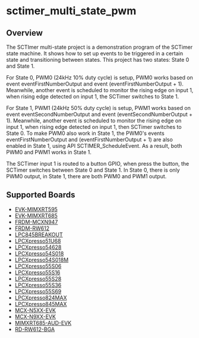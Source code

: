 # sctimer_multi_state_pwm

## Overview
The SCTImer multi-state project is a demonstration program of the SCTimer state machine. It shows how to set up events to be triggered in a certain state
and transitioning between states.
This project has two states: State 0 and State 1.

For State 0, PWM0 (24kHz 10% duty cycle) is setup, PWM0 works based on event eventFirstNumberOutput
and event (eventFirstNumberOutput + 1). Meanwhile, another event is scheduled to monitor the rising edge on input 1,
when rising edge detected on input 1, the SCTimer switches to State 1.

For State 1, PWM1 (24kHz 50% duty cycle) is setup, PWM1 works based on event eventSecondNumberOutput
and event (eventSecondNumberOutput + 1). Meanwhile, another event is scheduled to monitor the rising edge on input 1,
when rising edge detected on input 1, then SCTimer switches to State 0. To make PWM0 also work in State 1, the PWM0's
events eventFirstNumberOutput and (eventFirstNumberOutput + 1) are also enabled in State 1, using API
SCTIMER_ScheduleEvent. As a result, both PWM0 and PWM1 works in State 1.

The SCTimer input 1 is routed to a button GPIO, when press the button, the SCTimer switches between State 0 and State 1.
In State 0, there is only PWM0 output, in State 1, there are both PWM0 and PWM1 output.

## Supported Boards
- [EVK-MIMXRT595](../../../_boards/evkmimxrt595/driver_examples/sctimer/multi_state_pwm/example_board_readme.md)
- [EVK-MIMXRT685](../../../_boards/evkmimxrt685/driver_examples/sctimer/multi_state_pwm/example_board_readme.md)
- [FRDM-MCXN947](../../../_boards/frdmmcxn947/driver_examples/sctimer/multi_state_pwm/example_board_readme.md)
- [FRDM-RW612](../../../_boards/frdmrw612/driver_examples/sctimer/multi_state_pwm/example_board_readme.md)
- [LPC845BREAKOUT](../../../_boards/lpc845breakout/driver_examples/sctimer/multi_state_pwm/example_board_readme.md)
- [LPCXpresso51U68](../../../_boards/lpcxpresso51u68/driver_examples/sctimer/multi_state_pwm/example_board_readme.md)
- [LPCXpresso54628](../../../_boards/lpcxpresso54628/driver_examples/sctimer/multi_state_pwm/example_board_readme.md)
- [LPCXpresso54S018](../../../_boards/lpcxpresso54s018/driver_examples/sctimer/multi_state_pwm/example_board_readme.md)
- [LPCXpresso54S018M](../../../_boards/lpcxpresso54s018m/driver_examples/sctimer/multi_state_pwm/example_board_readme.md)
- [LPCXpresso55S06](../../../_boards/lpcxpresso55s06/driver_examples/sctimer/multi_state_pwm/example_board_readme.md)
- [LPCXpresso55S16](../../../_boards/lpcxpresso55s16/driver_examples/sctimer/multi_state_pwm/example_board_readme.md)
- [LPCXpresso55S28](../../../_boards/lpcxpresso55s28/driver_examples/sctimer/multi_state_pwm/example_board_readme.md)
- [LPCXpresso55S36](../../../_boards/lpcxpresso55s36/driver_examples/sctimer/multi_state_pwm/example_board_readme.md)
- [LPCXpresso55S69](../../../_boards/lpcxpresso55s69/driver_examples/sctimer/multi_state_pwm/example_board_readme.md)
- [LPCXpresso824MAX](../../../_boards/lpcxpresso824max/driver_examples/sctimer/multi_state_pwm/example_board_readme.md)
- [LPCXpresso845MAX](../../../_boards/lpcxpresso845max/driver_examples/sctimer/multi_state_pwm/example_board_readme.md)
- [MCX-N5XX-EVK](../../../_boards/mcxn5xxevk/driver_examples/sctimer/multi_state_pwm/example_board_readme.md)
- [MCX-N9XX-EVK](../../../_boards/mcxn9xxevk/driver_examples/sctimer/multi_state_pwm/example_board_readme.md)
- [MIMXRT685-AUD-EVK](../../../_boards/mimxrt685audevk/driver_examples/sctimer/multi_state_pwm/example_board_readme.md)
- [RD-RW612-BGA](../../../_boards/rdrw612bga/driver_examples/sctimer/multi_state_pwm/example_board_readme.md)
